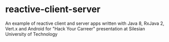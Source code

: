 # reactive-client-server
An example of reactive client and server apps written with Java 8, RxJava 2, Vert.x and Android for "Hack Your Carreer" presentation at Silesian University of Technology

